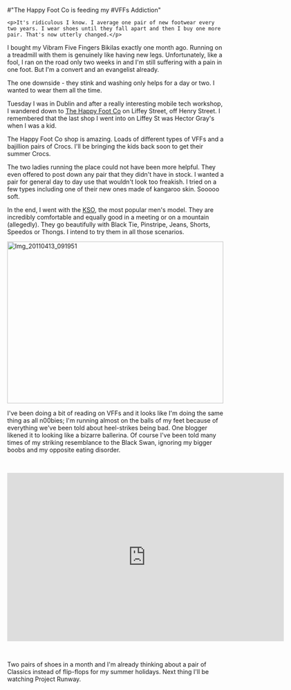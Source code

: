 #"The Happy Foot Co is feeding my #VFFs Addiction"


    <p>It's ridiculous I know. I average one pair of new footwear every two years. I wear shoes until they fall apart and then I buy one more pair. That's now utterly changed.</p>
<p>I bought my Vibram Five Fingers Bikilas exactly one month ago. Running on a treadmill with them is genuinely like having new legs. Unfortunately, like a fool, I ran on the road only two weeks in and I'm still suffering with a pain in one foot. But I'm a convert and an evangelist already.</p>
<p>The one downside - they stink and washing only helps for a day or two. I wanted to wear them all the time.</p>
<p>Tuesday I was in Dublin and after a really interesting mobile tech workshop, I wandered down to <a href="http://happyfootco.ie/">The Happy Foot Co</a> on Liffey Street, off Henry Street. I remembered that the last shop I went into on Liffey St was Hector Gray's when I was a kid.</p>
<p>The Happy Foot Co shop is amazing. Loads of different types of VFFs and a bajillion pairs of Crocs. I'll be bringing the kids back soon to get their summer Crocs.</p>
<p>The two ladies running the place could not have been more helpful. They even offered to post down any pair that they didn't have in stock. I wanted a pair for general day to day use that wouldn't look too freakish. I tried on a few types including one of their new ones made of kangaroo skin. Sooooo soft.</p>
<p>In the end, I went with the <a href="http://www.vibramfivefingers.com/products/Five-Fingers-KSO-Mens.htm">KSO</a>, the most popular men's model. They are incredibly comfortable and equally good in a meeting or on a mountain (allegedly). They go beautifully with Black Tie, Pinstripe, Jeans, Shorts, Speedos or Thongs. I intend to try them in all those scenarios.</p>
<p><div class='p_embed p_image_embed'>
<a href="http://getfile5.posterous.com/getfile/files.posterous.com/temp-2011-04-14/pECrvzxDzpnayemusvHxwqkhEbABkoptIEkvqwEqiIEIIgIFAviqynArFktA/IMG_20110413_091951.jpg.scaled1000.jpg"><img alt="Img_20110413_091951" height="375" src="http://getfile8.posterous.com/getfile/files.posterous.com/temp-2011-04-14/pECrvzxDzpnayemusvHxwqkhEbABkoptIEkvqwEqiIEIIgIFAviqynArFktA/IMG_20110413_091951.jpg.scaled500.jpg" width="500" /></a>
</div>
</p>
<p>I've been doing a bit of reading on VFFs and it looks like I'm doing the same thing as all n00bies; I'm running almost on the balls of my feet because of everything we've been told about heel-strikes being bad. One blogger likened it to looking like a bizarre ballerina. Of course I've been told many times of my striking resemblance to the Black Swan, ignoring my bigger boobs and my opposite eating disorder.</p>
<p>&nbsp;</p>
<p><iframe src="http://www.youtube.com/embed/-QAUKQNdOXY" frameborder="0" height="390" width="640"></iframe></p>
<p>&nbsp;</p>
<p>Two pairs of shoes in a month and I'm already thinking about a pair of Classics instead of flip-flops for my summer holidays. Next thing I'll be watching Project Runway.</p>
  